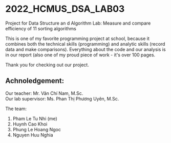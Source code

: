 # 2022_HCMUS_DSA_LAB03
Project for Data Structure an d Algorithm Lab: Measure and compare efficiency of 11 sorting algorithms

This is one of my favorite programming project at school, because it combines both the technical skills (programming) and analytic skills (record data and make comparisons). Everything about the code and our analysis is in our report (also one of my proud piece of work - it's over 100 pages. 

Thank you for checking out our project.

## Achnoledgement:
Our teacher: Mr. Văn Chí Nam, M.Sc.   
Our lab supervisor: Ms. Phan Thị Phương Uyên, M.Sc.   

The team: 
1. Pham Le Tu Nhi (me)
2. Huynh Cao Khoi
3. Phung Le Hoang Ngoc
4. Nguyen Huu Nghia
